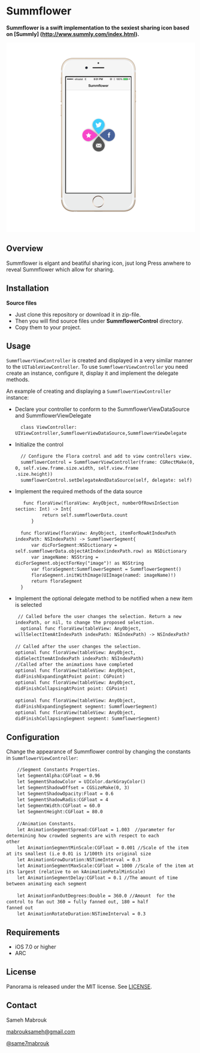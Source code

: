 Summflower
=========

**Summflower is a swift implementation to the sexiest sharing icon based on [Summly] (http://www.summly.com/index.html).**

<img src="screenshot.png" alt="Screenshot"/>

Overview
-----
Summflower is elgant and beatiful sharing icon, jsut long Press anwhere to reveal Summflower which allow for sharing.

Installation
-----

**Source files**

* Just clone this repository or download it in zip-file.
* Then you will find source files under **SummflowerControl** directory.
* Copy them to your project.

Usage
-----
`SummflowerViewController` is created and displayed in a very similar manner to the `UITableViewController`. To use `SummflowerViewController` you need create an instance, configure it, display it and implement the delegate methods.

An example of creating and displaying a `SummflowerViewController` instance:

- Declare your controller to conform to the SummflowerViewDataSource and SummflowerViewDelegate

        class ViewController: UIViewController,SummflowerViewDataSource,SummflowerViewDelegate	

- Initialize the control

        // Configure the Flora control and add to view controllers view.
        summflowerControl = SummflowerViewController(frame: CGRectMake(0, 0, self.view.frame.size.width, self.view.frame                                                               .size.height))
        summflowerControl.setDelegateAndDataSource(self, delegate: self)

- Implement the required methods of the data source 

         func floraView(floraView: AnyObject, numberOfRowsInSection section: Int) -> Int{
                return self.summflowerData.count
            }
            
        func floraView(floraView: AnyObject, itemForRowAtIndexPath indexPath: NSIndexPath) -> SummflowerSegment{
            var dicForSegment:NSDictionary = self.summflowerData.objectAtIndex(indexPath.row) as NSDictionary
            var imageName: NSString = dicForSegment.objectForKey("image")! as NSString
            var floraSegment:SummflowerSegment = SummflowerSegment()
            floraSegment.initWithImage(UIImage(named: imageName)!)
            return floraSegment
        }

- Implement the optional delegate method to be notified when a new item is selected

       // Called before the user changes the selection. Return a new indexPath, or nil, to change the proposed selection.
        optional func floraView(tableView: AnyObject, willSelectItemAtIndexPath indexPath: NSIndexPath) -> NSIndexPath?
        
      // Called after the user changes the selection.
      optional func floraView(tableView: AnyObject, didSelectItemAtIndexPath indexPath: NSIndexPath)                                   
      //Called after the animations have completed
      optional func floraView(tableView: AnyObject, didFinishExpandingAtPoint point: CGPoint)
      optional func floraView(tableView: AnyObject, didFinishCollapsingAtPoint point: CGPoint)
      
      optional func floraView(tableView: AnyObject, didFinishExpandingSegment segment: SummflowerSegment)
      optional func floraView(tableView: AnyObject, didFinishCollapsingSegment segment: SummflowerSegment)
    


Configuration
----------

Change the appearance of Summflower control by changing the constants in <code>SummflowerViewController</code>:

        //Segment Constants Properties.
        let SegmentAlpha:CGFloat = 0.96
        let SegmentShadowColor = UIColor.darkGrayColor()
        let SegmentShadowOffset = CGSizeMake(0, 3)
        let SegmentShadowOpacity:Float = 0.6
        let SegmentShadowRadis:CGFloat = 4
        let SegmentWidth:CGFloat = 60.0
        let SegmentHeight:CGFloat = 80.0
        
        //Animation Constants.
        let AnimationSegmentSpread:CGFloat = 1.003  //parameter for determining how crowded segments are with respect to each                                                          other
        let AnimationSegmentMinScale:CGFloat = 0.001 //Scale of the item at its smallest (i.e 0.01 is 1/100th its original size
        let AnimationGrowDuration:NSTimeInterval = 0.3
        let AnimationSegmentMaxScale:CGFloat = 1000 //Scale of the item at its largest (relative to on kAnimationPetalMinScale)
        let AnimationSegmentDelay:CGFloat = 0.1 //The amount of time between animating each segment
        
        let AnimationFanOutDegrees:Double = 360.0 //Amount  for the control to fan out 360 = fully fanned out, 180 = half                                                              fanned out
        let AnimationRotateDuration:NSTimeInterval = 0.3

Requirements
----------
* iOS 7.0 or higher
* ARC

## License
Panorama is released under the MIT license. See
[LICENSE](https://github.com/iSame7/Summflower/blob/master/LICENSE.md).

Contact
----------

Sameh Mabrouk

[mabrouksameh@gmail.com][2]

[@same7mabrouk][3] 

  [2]: mailto:mabrouksameh@gmail.com
  [3]: http://twitter.com/same7mabrouk
